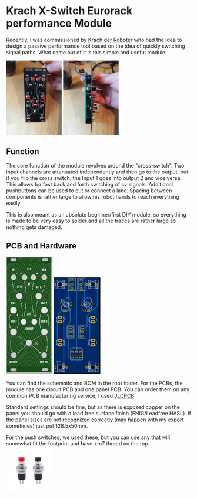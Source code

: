# Krach X-Switch Eurorack performance Module

Recently, I was commissioned by [Krach der Roboter](https://www.facebook.com/KrachDerRoboter/) who had the idea to design a passive performance tool based on the idea of quickly switching signal paths. What came out of it is this simple and useful module:

<img src="images/front_view.jpg" width="30%" height="30%"> <img src="images/side_view.jpg" width="30%" height="30%">

## Function

The core function of the module revolves around the "cross-switch". Two input channels are attenuated independently and then go to the output, but if you flip the cross switch, the Input 1 goes into output 2 and vice versa. This allows for fast back and forth switching of cv signals.
Additional pushbuttons can be used to cut or connect a lane. Spacing between components is rather large to allow his robot hands to reach everything easily.

This is also meant as an absolute beginner/first DIY module, so everything is made to be very easy to solder and all the traces are rather large so nothing gets damaged.


## PCB and Hardware

<img src="images/front_panel.png" width="25%" height="25%"> <img src="images/pcb.png" width="25%" height="25%">

You can find the schematic and BOM in the root folder.
For the PCBs, the module has one circuit PCB and one panel PCB. 
You can order them on any common PCB manufacturing service, I used [JLCPCB](https://jlcpcb.com/).

Standard settings should be fine, but as there is exposed copper on the panel you should go with a lead free surface finish (ENIG/Leadfree HASL).
If the panel sizes are not recognized correctly (may happen with my export sometimes) just put 128.5x50mm.

For the push switches, we used these, but you can use any that will somewhat fit the footprint and have <m7 thread on the top.
<img src="images/pb_switches.jpg" width="25%" height="25%">

